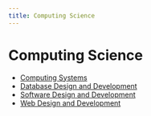 ```yaml
---
title: Computing Science
---
```


# Computing Science
* [Computing Systems](computer-systems.html)
* [Database Design and Development](database-design-development.html)
* [Software Design and Development](software-design-development.html)
* [Web Design and Development](web-design-development.html)